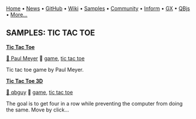 [Home](https://qb64.com) • [News](../news.md) • [GitHub](https://github.com/QB64Official/qb64) • [Wiki](https://github.com/QB64Official/qb64/wiki) • [Samples](../samples.md) • [Community](../community.md) • [Inform](../inform.md) • [GX](../gx.md) • [QBjs](../qbjs.md) • [More...](../more.md)

## SAMPLES: TIC TAC TOE

**[Tic Tac Toe](tic-tac-toe/index.md)**

[🐝 Paul Meyer](paul-meyer.md) 🔗 [game](game.md), [tic tac toe](tic-tac-toe.md)

Tic tac toe game by Paul Meyer.

**[Tic Tac Toe 3D](tic-tac-toe-3d/index.md)**

[🐝 qbguy](qbguy.md) 🔗 [game](game.md), [tic tac toe](tic-tac-toe.md)

The goal is to get four in a row while preventing the computer from doing the same. Move by click...
